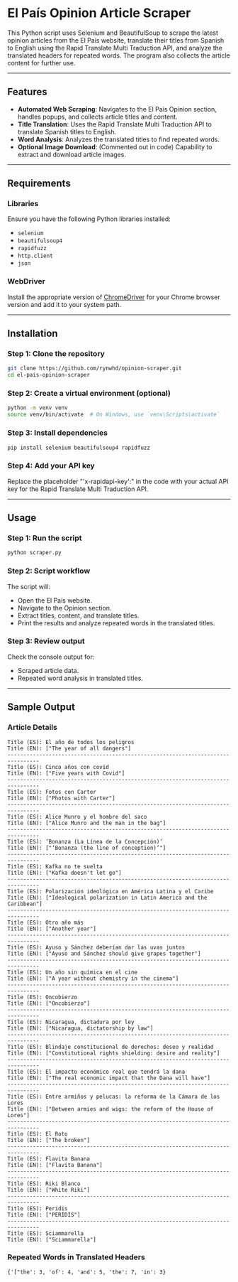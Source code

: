 # El País Opinion Article Scraper

This Python script uses Selenium and BeautifulSoup to scrape the latest opinion articles from the El País website, translate their titles from Spanish to English using the Rapid Translate Multi Traduction API, and analyze the translated headers for repeated words. The program also collects the article content for further use.

---

## Features

- **Automated Web Scraping**: Navigates to the El País Opinion section, handles popups, and collects article titles and content.
- **Title Translation**: Uses the Rapid Translate Multi Traduction API to translate Spanish titles to English.
- **Word Analysis**: Analyzes the translated titles to find repeated words.
- **Optional Image Download**: (Commented out in code) Capability to extract and download article images.

---

## Requirements

### Libraries

Ensure you have the following Python libraries installed:

- `selenium`
- `beautifulsoup4`
- `rapidfuzz`
- `http.client`
- `json`

### WebDriver

Install the appropriate version of [ChromeDriver](https://sites.google.com/a/chromium.org/chromedriver/) for your Chrome browser version and add it to your system path.

---

## Installation

### Step 1: Clone the repository
```bash
git clone https://github.com/rynwhd/opinion-scraper.git
cd el-pais-opinion-scraper
```

### Step 2: Create a virtual environment (optional)
```bash
python -m venv venv
source venv/bin/activate  # On Windows, use `venv\Scripts\activate`
```

### Step 3: Install dependencies
```bash
pip install selenium beautifulsoup4 rapidfuzz
```

### Step 4: Add your API key
Replace the placeholder  "'x-rapidapi-key':" in the code with your actual API key for the Rapid Translate Multi Traduction API.

---

## Usage

### Step 1: Run the script
```bash
python scraper.py
```

### Step 2: Script workflow

The script will:
- Open the El País website.
- Navigate to the Opinion section.
- Extract titles, content, and translate titles.
- Print the results and analyze repeated words in the translated titles.

### Step 3: Review output

Check the console output for:
- Scraped article data.
- Repeated word analysis in translated titles.

---

## Sample Output

### Article Details
```text
Title (ES): El año de todos los peligros
Title (EN): ["The year of all dangers"]
--------------------------------------------------------------------------------
Title (ES): Cinco años con covid
Title (EN): ["Five years with Covid"]
--------------------------------------------------------------------------------
Title (ES): Fotos con Carter
Title (EN): ["Photos with Carter"]
--------------------------------------------------------------------------------
Title (ES): Alice Munro y el hombre del saco
Title (EN): ["Alice Munro and the man in the bag"]
--------------------------------------------------------------------------------
Title (ES): ‘Bonanza (La Línea de la Concepción)’
Title (EN): ["‘Bonanza (the line of conception)’"]
--------------------------------------------------------------------------------
Title (ES): Kafka no te suelta
Title (EN): ["Kafka doesn't let go"]
--------------------------------------------------------------------------------
Title (ES): Polarización ideológica en América Latina y el Caribe
Title (EN): ["Ideological polarization in Latin America and the Caribbean"]
--------------------------------------------------------------------------------
Title (ES): Otro año más
Title (EN): ["Another year"]
--------------------------------------------------------------------------------
Title (ES): Ayuso y Sánchez deberían dar las uvas juntos
Title (EN): ["Ayuso and Sánchez should give grapes together"]
--------------------------------------------------------------------------------
Title (ES): Un año sin química en el cine
Title (EN): ["A year without chemistry in the cinema"]
--------------------------------------------------------------------------------
Title (ES): Oncobierzo
Title (EN): ["Oncobierzo"]
--------------------------------------------------------------------------------
Title (ES): Nicaragua, dictadura por ley
Title (EN): ["Nicaragua, dictatorship by law"]
--------------------------------------------------------------------------------
Title (ES): Blindaje constitucional de derechos: deseo y realidad
Title (EN): ["Constitutional rights shielding: desire and reality"]
--------------------------------------------------------------------------------
Title (ES): El impacto económico real que tendrá la dana
Title (EN): ["The real economic impact that the Dana will have"]
--------------------------------------------------------------------------------
Title (ES): Entre armiños y pelucas: la reforma de la Cámara de los Lores
Title (EN): ["Between armies and wigs: the reform of the House of Lores"]
--------------------------------------------------------------------------------
Title (ES): El Roto
Title (EN): ["The broken"]
--------------------------------------------------------------------------------
Title (ES): Flavita Banana
Title (EN): ["Flavita Banana"]
--------------------------------------------------------------------------------
Title (ES): Riki Blanco
Title (EN): ["White Riki"]
--------------------------------------------------------------------------------
Title (ES): Peridis
Title (EN): ["PERIDIS"]
--------------------------------------------------------------------------------
Title (ES): Sciammarella
Title (EN): ["Sciammarella"]
```

### Repeated Words in Translated Headers
```text
{'["the': 3, 'of': 4, 'and': 5, 'the': 7, 'in': 3}
```
